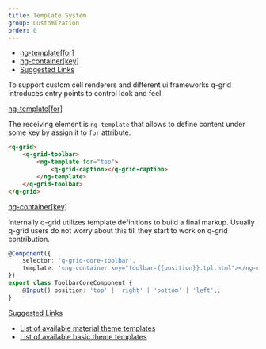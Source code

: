```yaml
---
title: Template System
group: Customization
order: 0
---
```

- [ng-template[for]](#ng-template-for)
- [ng-container[key]](#ng-container-key)
- [Suggested Links](#suggested-links)

To support custom cell renderers and different ui frameworks q-grid introduces entry points to control look and feel.

<a name="ng-template-for" href="#ng-template-for">
   ng-template[for]
</a>

The receiving element is `ng-template` that allows to define content under some key by assign it to `for` attribute.

```html
<q-grid>
    <q-grid-toolbar>
	    <ng-template for="top">
		    <q-grid-caption></q-grid-caption>
		</ng-template>
	</q-grid-toolbar>
</q-grid>
```

<a name="ng-container-key" href="#ng-container-key">
   ng-container[key]
</a>

Internally q-grid utilizes template definitions to build a final markup. Usually q-grid users do not worry about this till they start to work on q-grid contribution.

```typescript
@Component({
	selector: 'q-grid-core-toolbar',
	template: '<ng-container key="toolbar-{{position}}.tpl.html"></ng-container>'
})
export class ToolbarCoreComponent {
	@Input() position: 'top' | 'right' | 'bottom' | 'left';;
}
```

<a name="suggested-links" href="#suggested-links">
   Suggested Links
</a>

* [List of available material theme templates](https://github.com/qgrid/ng2/tree/master/src/theme/material/templates)
* [List of available basic theme templates](https://github.com/qgrid/ng2/tree/master/src/theme/basic/templates)